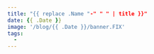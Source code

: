 ```yaml
---
title: "{{ replace .Name "-" " " | title }}"
date: {{ .Date }}
image: '/blog/{{ .Date }}/banner.FIX'
tags:
  - 
---
```

